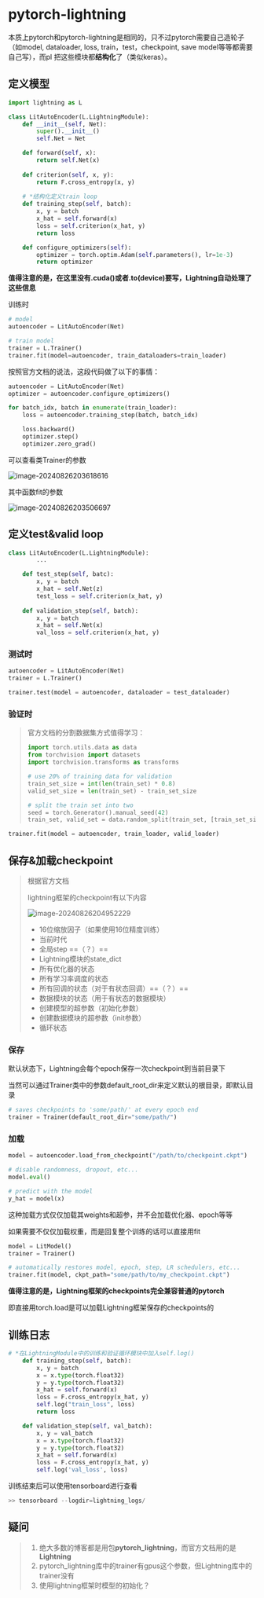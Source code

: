 # pytorch-lightning

本质上pytorch和pytorch-lightning是相同的，只不过pytorch需要自己造轮子（如model, dataloader, loss, train，test，checkpoint, save model等等都需要自己写），而pl 把这些模块都**结构化**了（类似keras）。

## 定义模型

```python
import lightning as L

class LitAutoEncoder(L.LightningModule):
    def __init__(self, Net):
        super().__init__()
        self.Net = Net

    def forward(self, x):
        return self.Net(x)
    
    def criterion(self, x, y):
        return F.cross_entropy(x, y)
    
	# *结构化定义train loop
    def training_step(self, batch):
        x, y = batch
        x_hat = self.forward(x)
        loss = self.criterion(x_hat, y)
        return loss

    def configure_optimizers(self):
        optimizer = torch.optim.Adam(self.parameters(), lr=1e-3)
        return optimizer
```

**值得注意的是，在这里没有.cuda()或者.to(device)要写，Lightning自动处理了这些信息**

训练时

```python
# model
autoencoder = LitAutoEncoder(Net)

# train model
trainer = L.Trainer()
trainer.fit(model=autoencoder, train_dataloaders=train_loader)
```

按照官方文档的说法，这段代码做了以下的事情：

```python
autoencoder = LitAutoEncoder(Net)
optimizer = autoencoder.configure_optimizers()

for batch_idx, batch in enumerate(train_loader):
    loss = autoencoder.training_step(batch, batch_idx)

    loss.backward()
    optimizer.step()
    optimizer.zero_grad()
```

可以查看类Trainer的参数

![image-20240826203618616](https://imgs-chan-1329526870.cos.ap-beijing.myqcloud.com/img/image-20240826203618616.png)

其中函数fit的参数

![image-20240826203506697](https://imgs-chan-1329526870.cos.ap-beijing.myqcloud.com/img/image-20240826203506697.png)

## 定义test&valid loop

```python
class LitAutoEncoder(L.LightningModule):
        ...

    def test_step(self, batc):
        x, y = batch
        x_hat = self.Net(z)
        test_loss = self.criterion(x_hat, y)
    
    def validation_step(self, batch):
        x, y = batch
        x_hat = self.Net(x)
        val_loss = self.criterion(x_hat, y)
```

### **测试时**

```python
autoencoder = LitAutoEncoder(Net)
trainer = L.Trainer()

trainer.test(model = autoencoder, dataloader = test_dataloader)
```

### **验证时**

> 官方文档的分割数据集方式值得学习：
>
> ```python
> import torch.utils.data as data
> from torchvision import datasets
> import torchvision.transforms as transforms
> 
> # use 20% of training data for validation
> train_set_size = int(len(train_set) * 0.8)
> valid_set_size = len(train_set) - train_set_size
> 
> # split the train set into two
> seed = torch.Generator().manual_seed(42)
> train_set, valid_set = data.random_split(train_set, [train_set_size, valid_set_size], generator=seed)
> ```
>
> 

```python
trainer.fit(model = autoencoder, train_loader, valid_loader)
```

## 保存&加载checkpoint

> 根据官方文档
>
> lightning框架的checkpoint有以下内容
>
> ![image-20240826204952229](https://imgs-chan-1329526870.cos.ap-beijing.myqcloud.com/img/image-20240826204952229.png)
>
> - 16位缩放因子（如果使用16位精度训练）
> - 当前时代
> - 全局step  ==（？）==
> - Lightning模块的state_dict
> - 所有优化器的状态
> - 所有学习率调度的状态
> - 所有回调的状态（对于有状态回调）==（？）==
> - 数据模块的状态（用于有状态的数据模块）
> - 创建模型的超参数（初始化参数）
> - 创建数据模块的超参数（init参数）
> - 循环状态

### 保存

默认状态下，Lightning会每个epoch保存一次checkpoint到当前目录下

当然可以通过Trainer类中的参数default_root_dir来定义默认的根目录，即默认目录

```python
# saves checkpoints to 'some/path/' at every epoch end
trainer = Trainer(default_root_dir="some/path/")
```



### 加载

```python
model = autoencoder.load_from_checkpoint("/path/to/checkpoint.ckpt")

# disable randomness, dropout, etc...
model.eval()

# predict with the model
y_hat = model(x)
```

这种加载方式仅仅加载其weights和超参，并不会加载优化器、epoch等等

如果需要不仅仅加载权重，而是回复整个训练的话可以直接用fit

```python
model = LitModel()
trainer = Trainer()

# automatically restores model, epoch, step, LR schedulers, etc...
trainer.fit(model, ckpt_path="some/path/to/my_checkpoint.ckpt")
```

**值得注意的是，Lightning框架的checkpoints完全兼容普通的pytorch**

即直接用torch.load是可以加载Lightning框架保存的checkpoints的

## 训练日志

```python
# *在LightningModule中的训练和验证循环模块中加入self.log()
	def training_step(self, batch):
        x, y = batch
        x = x.type(torch.float32)
        y = y.type(torch.float32)
        x_hat = self.forward(x)
        loss = F.cross_entropy(x_hat, y)
        self.log("train_loss", loss)
        return loss

    def validation_step(self, val_batch):
        x, y = val_batch
        x = x.type(torch.float32)
        y = y.type(torch.float32)
        x_hat = self.forward(x)
        loss = F.cross_entropy(x_hat, y)
        self.log('val_loss', loss)
```

训练结束后可以使用tensorboard进行查看

```python
>> tensorboard --logdir=lightning_logs/
```

## 疑问

> 1. 绝大多数的博客都是用包**pytorch_lightning**，而官方文档用的是**Lightning**
> 2. pytorch_lightning库中的trainer有gpus这个参数，但Lightning库中的trainer没有
> 3. 使用lightning框架时模型的初始化？

